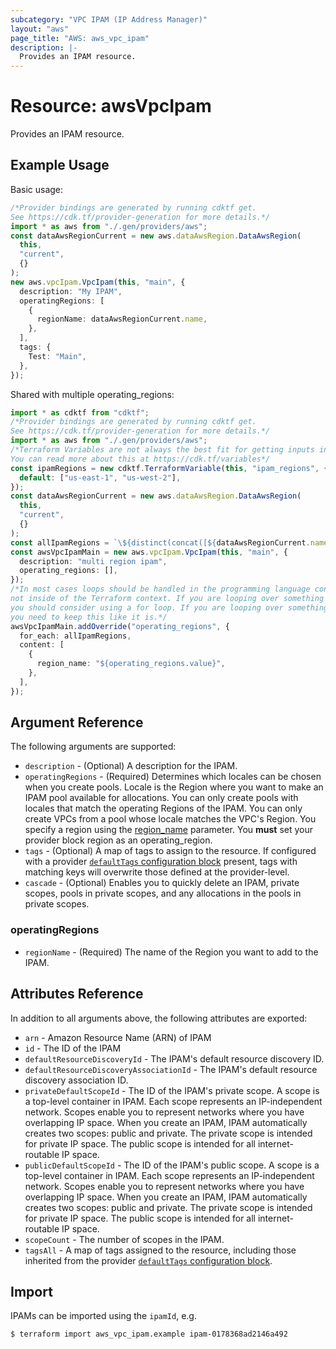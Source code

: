```yaml
---
subcategory: "VPC IPAM (IP Address Manager)"
layout: "aws"
page_title: "AWS: aws_vpc_ipam"
description: |-
  Provides an IPAM resource.
---
```


# Resource: awsVpcIpam

Provides an IPAM resource.

## Example Usage

Basic usage:

```typescript
/*Provider bindings are generated by running cdktf get.
See https://cdk.tf/provider-generation for more details.*/
import * as aws from "./.gen/providers/aws";
const dataAwsRegionCurrent = new aws.dataAwsRegion.DataAwsRegion(
  this,
  "current",
  {}
);
new aws.vpcIpam.VpcIpam(this, "main", {
  description: "My IPAM",
  operatingRegions: [
    {
      regionName: dataAwsRegionCurrent.name,
    },
  ],
  tags: {
    Test: "Main",
  },
});

```

Shared with multiple operating\_regions:

```typescript
import * as cdktf from "cdktf";
/*Provider bindings are generated by running cdktf get.
See https://cdk.tf/provider-generation for more details.*/
import * as aws from "./.gen/providers/aws";
/*Terraform Variables are not always the best fit for getting inputs in the context of Terraform CDK.
You can read more about this at https://cdk.tf/variables*/
const ipamRegions = new cdktf.TerraformVariable(this, "ipam_regions", {
  default: ["us-east-1", "us-west-2"],
});
const dataAwsRegionCurrent = new aws.dataAwsRegion.DataAwsRegion(
  this,
  "current",
  {}
);
const allIpamRegions = `\${distinct(concat([${dataAwsRegionCurrent.name}], ${ipamRegions.value}))}`;
const awsVpcIpamMain = new aws.vpcIpam.VpcIpam(this, "main", {
  description: "multi region ipam",
  operating_regions: [],
});
/*In most cases loops should be handled in the programming language context and 
not inside of the Terraform context. If you are looping over something external, e.g. a variable or a file input
you should consider using a for loop. If you are looping over something only known to Terraform, e.g. a result of a data source
you need to keep this like it is.*/
awsVpcIpamMain.addOverride("operating_regions", {
  for_each: allIpamRegions,
  content: [
    {
      region_name: "${operating_regions.value}",
    },
  ],
});

```

## Argument Reference

The following arguments are supported:

* `description` - (Optional) A description for the IPAM.
* `operatingRegions` - (Required) Determines which locales can be chosen when you create pools. Locale is the Region where you want to make an IPAM pool available for allocations. You can only create pools with locales that match the operating Regions of the IPAM. You can only create VPCs from a pool whose locale matches the VPC's Region. You specify a region using the [region\_name](#operating_regions) parameter. You **must** set your provider block region as an operating\_region.
* `tags` - (Optional) A map of tags to assign to the resource. If configured with a provider [`defaultTags` configuration block](https://registry.terraform.io/providers/hashicorp/aws/latest/docs#default_tags-configuration-block) present, tags with matching keys will overwrite those defined at the provider-level.
* `cascade` - (Optional) Enables you to quickly delete an IPAM, private scopes, pools in private scopes, and any allocations in the pools in private scopes.

### operatingRegions

* `regionName` - (Required) The name of the Region you want to add to the IPAM.

## Attributes Reference

In addition to all arguments above, the following attributes are exported:

* `arn` - Amazon Resource Name (ARN) of IPAM
* `id` - The ID of the IPAM
* `defaultResourceDiscoveryId` - The IPAM's default resource discovery ID.
* `defaultResourceDiscoveryAssociationId` - The IPAM's default resource discovery association ID.
* `privateDefaultScopeId` - The ID of the IPAM's private scope. A scope is a top-level container in IPAM. Each scope represents an IP-independent network. Scopes enable you to represent networks where you have overlapping IP space. When you create an IPAM, IPAM automatically creates two scopes: public and private. The private scope is intended for private IP space. The public scope is intended for all internet-routable IP space.
* `publicDefaultScopeId` - The ID of the IPAM's public scope. A scope is a top-level container in IPAM. Each scope represents an IP-independent network. Scopes enable you to represent networks where you have overlapping IP space. When you create an IPAM, IPAM automatically creates two scopes: public and private. The private scope is intended for private
  IP space. The public scope is intended for all internet-routable IP space.
* `scopeCount` - The number of scopes in the IPAM.
* `tagsAll` - A map of tags assigned to the resource, including those inherited from the provider [`defaultTags` configuration block](https://registry.terraform.io/providers/hashicorp/aws/latest/docs#default_tags-configuration-block).

## Import

IPAMs can be imported using the `ipamId`, e.g.

```console
$ terraform import aws_vpc_ipam.example ipam-0178368ad2146a492
```
